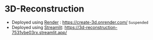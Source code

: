 # 3D-Reconstruction

- Deployed using [Render](https://render.com/) : https://create-3d.onrender.com/ `Suspended`
- Deployed using [Streamlit](https://streamlit.io/): https://3d-reconstruction-7531vbe03rx.streamlit.app/
